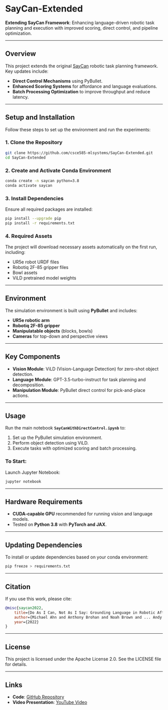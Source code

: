 
# SayCan-Extended

**Extending SayCan Framework**: Enhancing language-driven robotic task planning and execution with improved scoring, direct control, and pipeline optimization.

---

## Overview

This project extends the original [SayCan](https://say-can.github.io/) robotic task planning framework. Key updates include:
- **Direct Control Mechanisms** using PyBullet.  
- **Enhanced Scoring Systems** for affordance and language evaluations.  
- **Batch Processing Optimization** to improve throughput and reduce latency.

---

## Setup and Installation

Follow these steps to set up the environment and run the experiments:

### 1. Clone the Repository

```bash
git clone https://github.com/csce585-mlsystems/SayCan-Extended.git
cd SayCan-Extended
```

### 2. Create and Activate Conda Environment

```bash
conda create -n saycan python=3.8
conda activate saycan
```

### 3. Install Dependencies

Ensure all required packages are installed:

```bash
pip install --upgrade pip
pip install -r requirements.txt
```

### 4. Required Assets

The project will download necessary assets automatically on the first run, including:
- UR5e robot URDF files  
- Robotiq 2F-85 gripper files  
- Bowl assets  
- ViLD pretrained model weights  

---

## Environment

The simulation environment is built using **PyBullet** and includes:
- **UR5e robotic arm**
- **Robotiq 2F-85 gripper**
- **Manipulatable objects** (blocks, bowls)
- **Cameras** for top-down and perspective views

---

## Key Components

- **Vision Module**: ViLD (Vision-Language Detection) for zero-shot object detection.  
- **Language Module**: GPT-3.5-turbo-instruct for task planning and decomposition.  
- **Manipulation Module**: PyBullet direct control for pick-and-place actions.  

---

## Usage

Run the main notebook **`SayCanWithDirectControl.ipynb`** to:
1. Set up the PyBullet simulation environment.  
2. Perform object detection using ViLD.  
3. Execute tasks with optimized scoring and batch processing.  

### To Start:
Launch Jupyter Notebook:
```bash
jupyter notebook
```

---

## Hardware Requirements

- **CUDA-capable GPU** recommended for running vision and language models.  
- Tested on **Python 3.8** with **PyTorch and JAX**.  

---

## Updating Dependencies

To install or update dependencies based on your conda environment:
```bash
pip freeze > requirements.txt
```

---

## Citation

If you use this work, please cite:
```bibtex
@misc{saycan2022,
    title={Do As I Can, Not As I Say: Grounding Language in Robotic Affordances},
    author={Michael Ahn and Anthony Brohan and Noah Brown and ... Andy Zeng},
    year={2022}
}
```

---

## License

This project is licensed under the Apache License 2.0. See the LICENSE file for details.

---

## Links
- **Code**: [GitHub Repository](https://github.com/csce585-mlsystems/SayCan-Extended)  
- **Video Presentation**: [YouTube Video]([https://www.youtube.com/your-video-link](https://www.youtube.com/watch?v=EAyNhHgrMJE))
